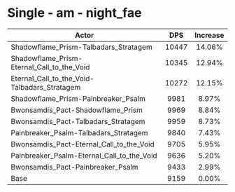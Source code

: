 # Single - am - night_fae
| Actor | DPS | Increase |
|---|:---:|:---:|
|Shadowflame_Prism-Talbadars_Stratagem|10447|14.06%|
|Shadowflame_Prism-Eternal_Call_to_the_Void|10345|12.94%|
|Eternal_Call_to_the_Void-Talbadars_Stratagem|10272|12.15%|
|Shadowflame_Prism-Painbreaker_Psalm|9981|8.97%|
|Bwonsamdis_Pact-Shadowflame_Prism|9969|8.84%|
|Bwonsamdis_Pact-Talbadars_Stratagem|9959|8.73%|
|Painbreaker_Psalm-Talbadars_Stratagem|9840|7.43%|
|Bwonsamdis_Pact-Eternal_Call_to_the_Void|9705|5.95%|
|Painbreaker_Psalm-Eternal_Call_to_the_Void|9636|5.20%|
|Bwonsamdis_Pact-Painbreaker_Psalm|9433|2.99%|
|Base|9159|0.00%|
